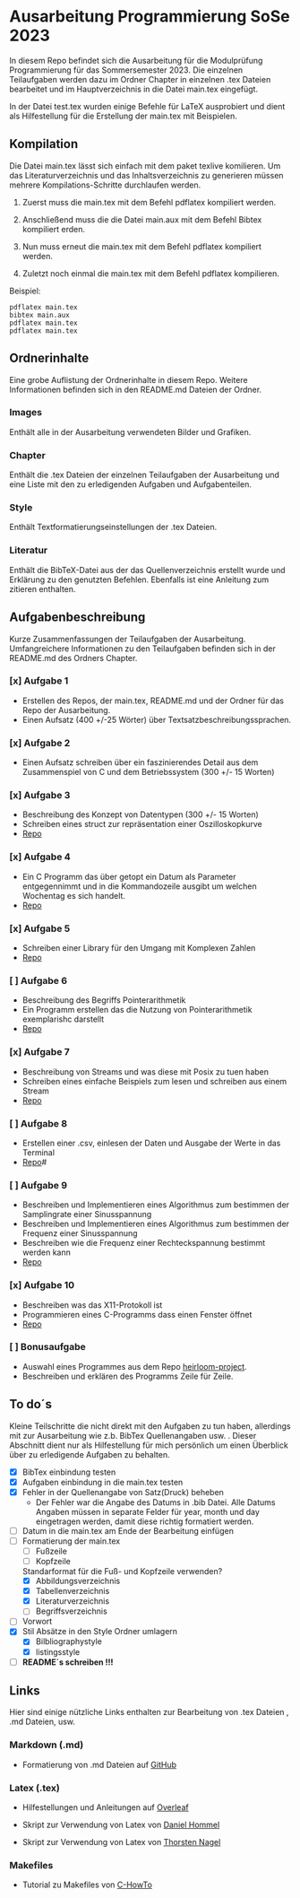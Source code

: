 # Ausarbeitung Programmierung SoSe 2023
In diesem Repo befindet sich die Ausarbeitung für die Modulprüfung Programmierung für das Sommersemester 2023. Die einzelnen Teilaufgaben werden dazu im Ordner Chapter in einzelnen .tex Dateien bearbeitet und im Hauptverzeichnis in die Datei main.tex eingefügt. 

In der Datei test.tex wurden einige Befehle für LaTeX ausprobiert und dient als Hilfestellung für die Erstellung der main.tex mit Beispielen.


## Kompilation
Die Datei main.tex lässt sich einfach mit dem paket texlive komilieren. Um das Literaturverzeichnis und das Inhaltsverzeichnis zu generieren müssen mehrere Kompilations-Schritte durchlaufen werden.

1. Zuerst muss die main.tex mit dem Befehl pdflatex kompiliert werden.

2. Anschließend muss die die Datei main.aux mit dem Befehl Bibtex kompiliert erden.

3. Nun muss erneut die main.tex mit dem Befehl pdflatex kompiliert werden.
	
4. Zuletzt noch einmal die main.tex mit dem Befehl pdflatex kompilieren.

Beispiel:
```
pdflatex main.tex
bibtex main.aux
pdflatex main.tex
pdflatex main.tex
```
	

## Ordnerinhalte
Eine grobe Auflistung der Ordnerinhalte in diesem Repo. Weitere Informationen befinden sich in den README.md Dateien der Ordner.

### Images
Enthält alle in der Ausarbeitung verwendeten Bilder und Grafiken.

### Chapter
Enthält die .tex Dateien der einzelnen Teilaufgaben der Ausarbeitung und eine Liste mit den zu erledigenden Aufgaben und Aufgabenteilen.

### Style
Enthält Textformatierungseinstellungen der .tex Dateien.

### Literatur
Enthält die BibTeX-Datei aus der das Quellenverzeichnis erstellt wurde und Erklärung zu den genutzten Befehlen. Ebenfalls ist eine Anleitung zum zitieren enthalten.


## Aufgabenbeschreibung
Kurze Zusammenfassungen der Teilaufgaben der Ausarbeitung.
Umfangreichere Informationen zu den Teilaufgaben befinden sich in der README.md des Ordners Chapter.

### [x] Aufgabe 1
- Erstellen des Repos, der main.tex, README.md und der Ordner für das Repo der Ausarbeitung.
- Einen Aufsatz (400 +/-25 Wörter) über Textsatzbeschreibungssprachen.

### [x] Aufgabe 2
- Einen Aufsatz schreiben über ein faszinierendes Detail aus dem Zusammenspiel von C und dem Betriebssystem (300 +/- 15 Worten)

### [x] Aufgabe 3
- Beschreibung des Konzept von Datentypen (300 +/- 15 Worten)
- Schreiben eines struct zur repräsentation einer Oszilloskopkurve
- [Repo](https://gitlab.thga.de/daniel.krueger/pruefung_sose_2023_aufgabe_3_struct)

### [x] Aufgabe 4
- Ein C Programm das über getopt ein Datum als Parameter entgegennimmt und in die Kommandozeile ausgibt um welchen Wochentag es sich handelt.
- [Repo](https://gitlab.thga.de/daniel.krueger/pruefung_sose_2023_aufgabe_4_getopt)

### [x] Aufgabe 5
- Schreiben einer Library für den Umgang mit Komplexen Zahlen
- [Repo](https://gitlab.thga.de/daniel.krueger/pruefung_sose_2023_aufgabe_5_librarys)

### [ ] Aufgabe 6
- Beschreibung des Begriffs Pointerarithmetik
- Ein Programm erstellen das die Nutzung von Pointerarithmetik exemplarishc darstellt
- [Repo](https://gitlab.thga.de/daniel.krueger/pruefung_sose_2023_aufgabe_6_pointer)

### [x] Aufgabe 7
- Beschreibung von Streams und was diese mit Posix zu tuen haben
- Schreiben eines einfache Beispiels zum lesen und schreiben aus einem Stream
 - [Repo](https://gitlab.thga.de/daniel.krueger/pruefung_sose_2023_aufgabe_7_streams)

### [ ] Aufgabe 8
- Erstellen einer .csv,  einlesen der Daten und Ausgabe der Werte in das Terminal
- [Repo](https://gitlab.thga.de/daniel.krueger/pruefung_sose_2023_aufgabe_8_csv)#

### [ ] Aufgabe 9
- Beschreiben und Implementieren eines Algorithmus zum bestimmen der Samplingrate einer Sinusspannung
- Beschreiben und Implementieren eines Algorithmus zum bestimmen der Frequenz einer Sinusspannung 
- Beschreiben wie die Frequenz einer Rechteckspannung bestimmt werden kann
- [Repo](https://gitlab.thga.de/daniel.krueger/pruefung_sose_2023_aufgabe_9_algorithmen)

### [x] Aufgabe 10
- Beschreiben was das X11-Protokoll ist 
- Programmieren eines C-Programms dass einen Fenster öffnet 
- [Repo](https://gitlab.thga.de/daniel.krueger/pruefung_sose_2023_aufgabe_10_gui)

### [ ] Bonusaufgabe 
- Auswahl eines Programmes aus dem Repo [heirloom-project](https://github.com/ryanwoodsmall/heirloom-project/tree/musl/heirloom).
- Beschreiben und erklären des Programms Zeile für Zeile.

## To do´s 
Kleine Teilschritte die nicht direkt mit den Aufgaben zu tun haben, allerdings mit zur Ausarbeitung wie z.b. BibTex Quellenangaben usw. . Dieser Abschnitt dient nur als Hilfestellung für mich persönlich um einen Überblick über zu erledigende Aufgaben zu behalten.

- [x] BibTex einbindung testen
- [x] Aufgaben einbindung in die main.tex testen
- [x] Fehler in der Quellenangabe von Satz(Druck) beheben 
	- Der Fehler war die Angabe des Datums in .bib Datei. Alle Datums Angaben müssen in separate Felder für year, month und day eingetragen werden, damit diese richtig formatiert werden.
- [ ] Datum in die main.tex am Ende der Bearbeitung einfügen
- [ ] Formatierung der main.tex 
	- [ ] Fußzeile 
	- [ ] Kopfzeile

	Standarformat für die Fuß- und Kopfzeile verwenden?
	- [x] Abbildungsverzeichnis
	- [x] Tabellenverzeichnis
	- [x] Literaturverzeichnis 
	- [ ] Begriffsverzeichnis
- [ ] Vorwort
- [x] Stil Absätze in den Style Ordner umlagern
	- [x] Bilbliographystyle
	- [x] listingsstyle

- [ ] **README´s schreiben !!!**
## Links
Hier sind einige nützliche Links enthalten zur Bearbeitung von .tex Dateien , .md Dateien, usw. 

### Markdown (.md)

- Formatierung von .md Dateien auf [GitHub](https://docs.github.com/de/get-started/writing-on-github/getting-started-with-writing-and-formatting-on-github/basic-writing-and-formatting-syntax)

### Latex (.tex)

- Hilfestellungen und Anleitungen auf [Overleaf](https://www.overleaf.com/learn)

- Skript zur Verwendung von Latex von [Daniel Hommel](https://www2.hs-esslingen.de/~dhommel/skript.pdf)

- Skript zur Verwendung von Latex von [Thorsten Nagel](http://astro.uni-tuebingen.de/~nagel/pub/Kolleg/Latex/DOKU/Latexkurs_Skript.pdf)

### Makefiles
- Tutorial zu Makefiles von [C-HowTo](https://www.c-howto.de/tutorial/makefiles/)
